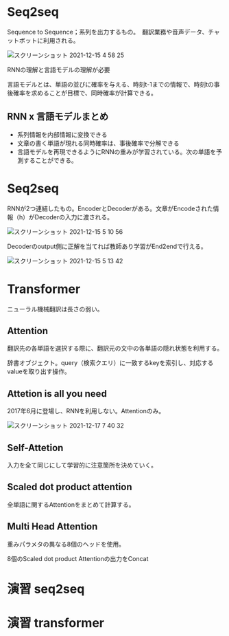 # Seq2seq

Sequence to Sequence；系列を出力するもの。　翻訳業務や音声データ、チャットボットに利用される。

![スクリーンショット 2021-12-15 4 58 25](https://user-images.githubusercontent.com/85814165/146070545-6c05768d-247d-4ca6-8c66-bac8ec193d71.png)

RNNの理解と言語モデルの理解が必要

言語モデルとは、単語の並びに確率を与える、時刻t-1までの情報で、時刻tの事後確率を求めることが目標で、同時確率が計算できる。

## RNN x 言語モデルまとめ
- 系列情報を内部情報に変換できる
- 文章の書く単語が現れる同時確率は、事後確率で分解できる
- 言語モデルを再現できるようにRNNの重みが学習されている。次の単語を予測することができる。

# Seq2seq

RNNが2つ連結したもの。EncoderとDecoderがある。文章がEncodeされた情報（h）がDecoderの入力に渡される。

![スクリーンショット 2021-12-15 5 10 56](https://user-images.githubusercontent.com/85814165/146072190-0068e131-eb38-4b96-afb8-e428556a46fb.png)

Decoderのoutput側に正解を当てれば教師あり学習がEnd2endで行える。

![スクリーンショット 2021-12-15 5 13 42](https://user-images.githubusercontent.com/85814165/146072522-0901057a-4ffc-4d06-affa-5575d2340ef7.png)

# Transformer

ニューラル機械翻訳は長さの弱い。

## Attention

翻訳先の各単語を選択する際に、翻訳元の文中の各単語の隠れ状態を利用する。

辞書オブジェクト。query（検索クエリ）に一致するkeyを索引し、対応するvalueを取り出す操作。

## Attetion is all you need

2017年6月に登場し、RNNを利用しない。Attentionのみ。

![スクリーンショット 2021-12-17 7 40 32](https://user-images.githubusercontent.com/85814165/146459626-08cf3e41-fe44-48bb-bb84-09e9d28f004e.png)

## Self-Attetion

入力を全て同じにして学習的に注意箇所を決めていく。

## Scaled dot product attention

全単語に関するAttentionをまとめて計算する。

## Multi Head Attention

重みパラメタの異なる8個のヘッドを使用。

8個のScaled dot product Attentionの出力をConcat




# 演習 seq2seq

# 演習 transformer

